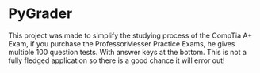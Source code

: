 # PyGrader
This project was made to simplify the studying process of the CompTia A+ Exam, if you purchase the ProfessorMesser Practice Exams, he gives multiple 100 question tests. With answer keys at the bottom. This is not a fully fledged application so there is a good chance it will error out!
